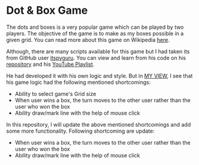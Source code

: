 # Dot & Box Game
The dots and boxes is a very popular game which can be played by two players. The objective of the game is to make as my boxes possible in a given grid. You can read more about this game on Wikipedia [here](https://en.wikipedia.org/wiki/Dots_and_boxes).

Although, there are many scripts available for this game but I had taken its from GitHub user [itspyguru](https://github.com/itspyguru). You can view and learn from his code on his [repository](https://github.com/itspyguru/Python-Games) and his [YouTube Playlist](https://www.youtube.com/watch?v=IMpQOY-RiIk&list=PLHlrXTRZkTLCnllFO9wjnpucgFN6KrzOV).

He had developed it with his own logic and style. But in [MY VIEW](https://github.com/asadblinks), I see that his game logic had the following mentioned shortcomings:
- Ability to select game's Grid size
- When user wins a box, the turn moves to the other user rather than the user who won the box
- Ability draw/mark line with the help of mouse click

In this repository, I will update the above mentioned shortcomings and add some more functionality. Following shortcoming are update:
- When user wins a box, the turn moves to the other user rather than the user who won the box
- Ability draw/mark line with the help of mouse click
